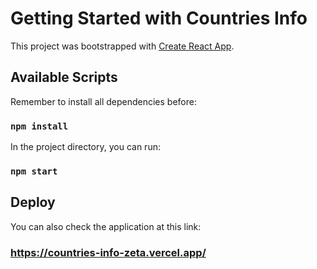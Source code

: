 # Getting Started with Countries Info

This project was bootstrapped with [Create React App](https://github.com/facebook/create-react-app).

## Available Scripts

Remember to install all dependencies before:

### `npm install`
In the project directory, you can run:

### `npm start`

## Deploy
You can also check the application at this link:

### https://countries-info-zeta.vercel.app/




